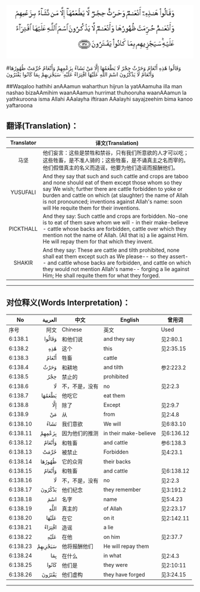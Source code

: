 ![006:138](images/006_138.gif)

#وَقَالُوا هَٰذِهِ أَنْعَامٌ وَحَرْثٌ حِجْرٌ لَا يَطْعَمُهَا إِلَّا مَنْ نَشَاءُ بِزَعْمِهِمْ وَأَنْعَامٌ حُرِّمَتْ ظُهُورُهَا وَأَنْعَامٌ لَا يَذْكُرُونَ اسْمَ اللَّهِ عَلَيْهَا افْتِرَاءً عَلَيْهِ ۚ سَيَجْزِيهِمْ بِمَا كَانُوا يَفْتَرُونَ

##Waqaloo hathihi anAAamun waharthun hijrun la yatAAamuha illa man nashao bizaAAmihim waanAAamun hurrimat thuhooruha waanAAamun la yathkuroona isma Allahi AAalayha iftiraan AAalayhi sayajzeehim bima kanoo yaftaroona 

## 翻译(Translation)：

| Translator | 译文(Translation)                                            |
| :--------: | ------------------------------------------------------------ |
|    马坚    | 他们妄言：这些是禁牲和禁谷，只有我们所意欲的人才可以吃；这些牲畜，是不准人骑的；这些牲畜，是不诵真主之名而宰的。他们假借真主的名义而造谣，他要为他们造谣而报酬他们。 |
|  YUSUFALI  | And they say that such and such cattle and crops are taboo and none should eat of them except those whom so they say We wish; further there are cattle forbidden to yoke or burden and cattle on which (at slaughter) the name of Allah is not pronounced; inventions against Allah's name: soon will He requite them for their inventions. |
| PICKTHALL  | And they say: Such cattle and crops are forbidden. No-one is to eat of them save whom we will - in their make-believe - cattle whose backs are forbidden, cattle over which they mention not the name of Allah. (All that is) a lie against Him. He will repay them for that which they invent. |
|   SHAKIR   | And they say: These are cattle and tilth prohibited, none shall eat them except such as We please-- so they assert-- and cattle whose backs are forbidden, and cattle on which they would not mention Allah's name-- forging a lie against Him; He shall requite them for what they forged. |

---

## 对位释义(Words Interpretation)：

| No   | العربية | 中文    | English | 曾用词 |
| ---- | ------: | ------- | ------- | ------ |
| 序号 |    阿文 | Chinese | 英文    | Used   |
| 6:138.1  | وَقَالُوا  | 和他们说       | and they say          | 见2:80.1   |
| 6:138.2  | هَٰذِهِ     | 这个           | this                  | 见2:35.15  |
| 6:138.3  | أَنْعَامٌ   | 牲畜           | cattle                |            |
| 6:138.4  | وَحَرْثٌ    | 和耕地         | and tilth             | 参2:223.2  |
| 6:138.5  | حِجْرٌ     | 禁止的         | prohibited            |            |
| 6:138.6  | لَا      | 不，不是，没有 | no                    | 见2:2.3    |
| 6:138.7  | يَطْعَمُهَا  | 他吃它         | eat them              |            |
| 6:138.8  | إِلَّا     | 除了           | Except                | 见2:9.7    |
| 6:138.9  | مَنْ      | 从             | from                  | 见2:4.8    |
| 6:138.10 | نَشَاءُ    | 我们意欲       | We will               | 见6:83.10  |
| 6:138.11 | بِزَعْمِهِمْ  | 因为他们的推测 | in their make-believe | 见6:136.12 |
| 6:138.12 | وَأَنْعَامٌ  | 和牲畜         | and cattle            | 参6:138.3  |
| 6:138.13 | حُرِّمَتْ    | 被禁止         | Forbidden             | 见4:23.1   |
| 6:138.14 | ظُهُورُهَا  | 它的众背       | their backs           |            |
| 6:138.15 | وَأَنْعَامٌ  | 和牲畜         | and cattle            | 见6:138.12 |
| 6:138.16 | لَا      | 不，不是，没有 | no                    | 见2:2.3    |
| 6:138.17 | يَذْكُرُونَ  | 他们纪念       | they remember         | 见3:191.2  |
| 6:138.18 | اسْمَ     | 名字           | name                  | 见5:4.23   |
| 6:138.19 | اللَّهِ    | 真主的         | of Allah              | 见2:23.17  |
| 6:138.20 | عَلَيْهَا   | 在它           | on it                 | 见2:142.11 |
| 6:138.21 | افْتِرَاءً  | 造谣           | a lie                 |            |
| 6:138.22 | عَلَيْهِ    | 在他           | on him                | 见2:37.7   |
| 6:138.23 | سَيَجْزِيهِمْ | 他将报酬他们   | He will repay them    |            |
| 6:138.24 | بِمَا     | 在什么         | in what               | 见2:4.3    |
| 6:138.25 | كَانُوا   | 他们是         | they were             | 见2:10:11  |
| 6:138.26 | يَفْتَرُونَ  | 他们虚构       | they have forged      | 见3:24.15  |

---
